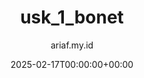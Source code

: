 ---
title: "usk_1_bonet"
date: 2025-02-17T00:00:00+00:00
author: ariaf.my.id
layout: link
url_to_redirect: "https://docs.ariaf.my.id/blog/ukk_p5"
categories: blog
tags: [blog]
---